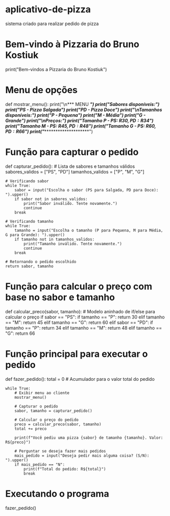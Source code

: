 # aplicativo-de-pizza
sistema criado para realizar pedido de pizza
# Bem-vindo à Pizzaria do Bruno Kostiuk
print("Bem-vindos a Pizzaria do Bruno Kostiuk")

# Menu de opções
def mostrar_menu():
    print("\n*** MENU ***")
    print("Sabores disponíveis:")
    print("PS - Pizza Salgada")
    print("PD - Pizza Doce")
    print("\nTamanhos disponíveis:")
    print("P - Pequena")
    print("M - Média")
    print("G - Grande")
    print("\nPreços:")
    print("Tamanho P - PS: R$30, PD: R$34")
    print("Tamanho M - PS: R$45, PD: R$48")
    print("Tamanho G - PS: R$60, PD: R$66")
    print("***********************")

# Função para capturar o pedido
def capturar_pedido():
    # Lista de sabores e tamanhos válidos
    sabores_validos = ["PS", "PD"]
    tamanhos_validos = ["P", "M", "G"]

    # Verificando sabor
    while True:
        sabor = input("Escolha o sabor (PS para Salgada, PD para Doce): ").upper()
        if sabor not in sabores_validos:
            print("Sabor inválido. Tente novamente.")
            continue
        break

    # Verificando tamanho
    while True:
        tamanho = input("Escolha o tamanho (P para Pequena, M para Média, G para Grande): ").upper()
        if tamanho not in tamanhos_validos:
            print("Tamanho inválido. Tente novamente.")
            continue
        break

    # Retornando o pedido escolhido
    return sabor, tamanho

# Função para calcular o preço com base no sabor e tamanho
def calcular_preco(sabor, tamanho):
    # Modelo aninhado de if/else para calcular o preço
    if sabor == "PS":
        if tamanho == "P":
            return 30
        elif tamanho == "M":
            return 45
        elif tamanho == "G":
            return 60
    elif sabor == "PD":
        if tamanho == "P":
            return 34
        elif tamanho == "M":
            return 48
        elif tamanho == "G":
            return 66

# Função principal para executar o pedido
def fazer_pedido():
    total = 0  # Acumulador para o valor total do pedido

    while True:
        # Exibir menu ao cliente
        mostrar_menu()

        # Capturar o pedido
        sabor, tamanho = capturar_pedido()

        # Calcular o preço do pedido
        preco = calcular_preco(sabor, tamanho)
        total += preco

        print(f"Você pediu uma pizza {sabor} de tamanho {tamanho}. Valor: R${preco}")

        # Perguntar se deseja fazer mais pedidos
        mais_pedido = input("Deseja pedir mais alguma coisa? (S/N): ").upper()
        if mais_pedido == "N":
            print(f"Total do pedido: R${total}")
            break

# Executando o programa
fazer_pedido()

